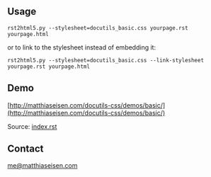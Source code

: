 ## Usage

	rst2html5.py --stylesheet=docutils_basic.css yourpage.rst yourpage.html

or to link to the stylesheet instead of embedding it:

	rst2html5.py --stylesheet=docutils_basic.css --link-stylesheet yourpage.rst yourpage.html

## Demo

[http://matthiaseisen.com/docutils-css/demos/basic/](http://matthiaseisen.com/docutils-css/demos/basic/)

Source: [index.rst](http://matthiaseisen.com/docutils-css/demos/basic/index.rst)

## Contact

me@matthiaseisen.com

